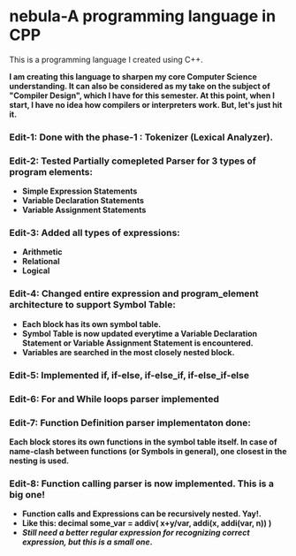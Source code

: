 # nebula-A programming language in CPP
 This is a programming language I created using C++.

**I am creating this language to sharpen my core Computer Science understanding. It can also be considered as my take on the subject of "Compiler Design", which I have for this semester.
At this point, when I start, I have no idea how compilers or interpreters work. But, let's just hit it.**
<b>

### Edit-1: Done with the phase-1 : Tokenizer (Lexical Analyzer).

### Edit-2: Tested Partially comepleted Parser for 3 types of program elements:
* Simple Expression Statements
* Variable Declaration Statements
* Variable Assignment Statements


### Edit-3: Added all types of expressions:
* Arithmetic
* Relational
* Logical


### Edit-4: Changed entire expression and program_element architecture to support Symbol Table:
* Each block has its own symbol table.
* Symbol Table is now updated everytime a Variable Declaration Statement or Variable Assignment Statement is encountered.
* Variables are searched in the most closely nested block.


### Edit-5: Implemented if, if-else, if-else_if, if-else_if-else

### Edit-6: For and While loops parser implemented

### Edit-7: Function Definition parser implementaton done:
Each block stores its own functions in the symbol table itself. In case of name-clash between functions (or Symbols in general), one closest in the nesting is used.


### Edit-8: Function calling parser is now implemented. This is a big one!
* Function calls and Expressions can be recursively nested. Yay!.
* Like this: decimal some_var = addiv( x+y/var, addi(x, addi(var, n)) )
* *Still need a better regular expression for recognizing correct expression, but this is a small one*.
